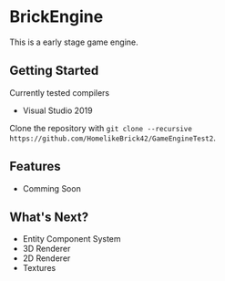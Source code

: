 # BrickEngine
This is a early stage game engine.
## Getting Started
Currently tested compilers
  - Visual Studio 2019

Clone the repository with `git clone --recursive https://github.com/HomelikeBrick42/GameEngineTest2`.

## Features
  - Comming Soon

## What's Next?
  - Entity Component System
  - 3D Renderer
  - 2D Renderer
  - Textures
